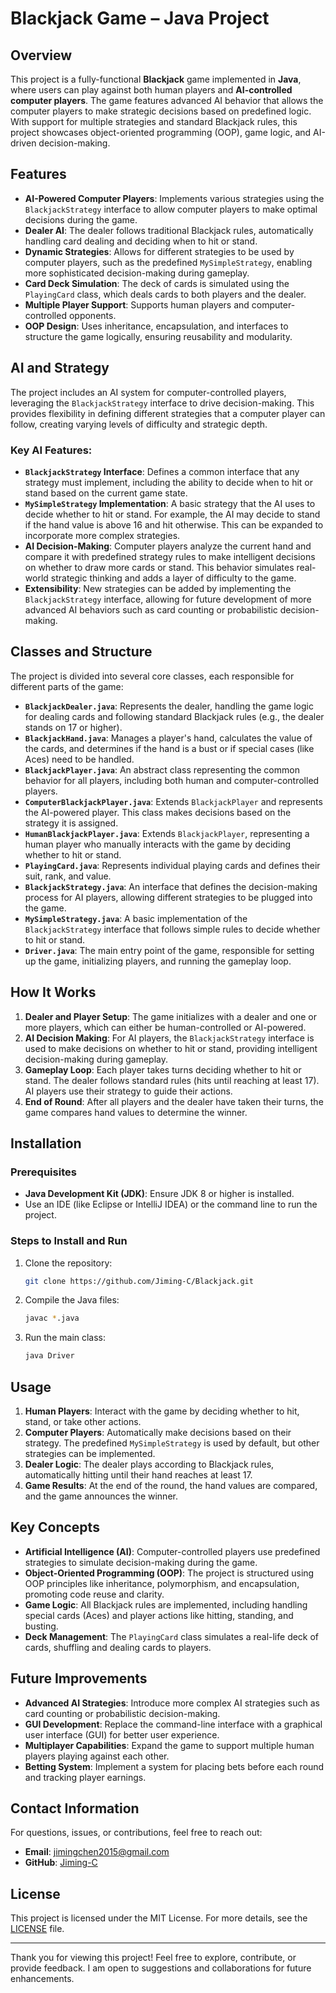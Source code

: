 # Blackjack Game – Java Project

## Overview
This project is a fully-functional **Blackjack** game implemented in **Java**, where users can play against both human players and **AI-controlled computer players**. The game features advanced AI behavior that allows the computer players to make strategic decisions based on predefined logic. With support for multiple strategies and standard Blackjack rules, this project showcases object-oriented programming (OOP), game logic, and AI-driven decision-making.

## Features
- **AI-Powered Computer Players**: Implements various strategies using the `BlackjackStrategy` interface to allow computer players to make optimal decisions during the game.
- **Dealer AI**: The dealer follows traditional Blackjack rules, automatically handling card dealing and deciding when to hit or stand.
- **Dynamic Strategies**: Allows for different strategies to be used by computer players, such as the predefined `MySimpleStrategy`, enabling more sophisticated decision-making during gameplay.
- **Card Deck Simulation**: The deck of cards is simulated using the `PlayingCard` class, which deals cards to both players and the dealer.
- **Multiple Player Support**: Supports human players and computer-controlled opponents.
- **OOP Design**: Uses inheritance, encapsulation, and interfaces to structure the game logically, ensuring reusability and modularity.

## AI and Strategy
The project includes an AI system for computer-controlled players, leveraging the `BlackjackStrategy` interface to drive decision-making. This provides flexibility in defining different strategies that a computer player can follow, creating varying levels of difficulty and strategic depth.

### Key AI Features:
- **`BlackjackStrategy` Interface**: Defines a common interface that any strategy must implement, including the ability to decide when to hit or stand based on the current game state.
- **`MySimpleStrategy` Implementation**: A basic strategy that the AI uses to decide whether to hit or stand. For example, the AI may decide to stand if the hand value is above 16 and hit otherwise. This can be expanded to incorporate more complex strategies.
- **AI Decision-Making**: Computer players analyze the current hand and compare it with predefined strategy rules to make intelligent decisions on whether to draw more cards or stand. This behavior simulates real-world strategic thinking and adds a layer of difficulty to the game.
- **Extensibility**: New strategies can be added by implementing the `BlackjackStrategy` interface, allowing for future development of more advanced AI behaviors such as card counting or probabilistic decision-making.

## Classes and Structure
The project is divided into several core classes, each responsible for different parts of the game:

- **`BlackjackDealer.java`**: Represents the dealer, handling the game logic for dealing cards and following standard Blackjack rules (e.g., the dealer stands on 17 or higher).
- **`BlackjackHand.java`**: Manages a player's hand, calculates the value of the cards, and determines if the hand is a bust or if special cases (like Aces) need to be handled.
- **`BlackjackPlayer.java`**: An abstract class representing the common behavior for all players, including both human and computer-controlled players.
- **`ComputerBlackjackPlayer.java`**: Extends `BlackjackPlayer` and represents the AI-powered player. This class makes decisions based on the strategy it is assigned.
- **`HumanBlackjackPlayer.java`**: Extends `BlackjackPlayer`, representing a human player who manually interacts with the game by deciding whether to hit or stand.
- **`PlayingCard.java`**: Represents individual playing cards and defines their suit, rank, and value.
- **`BlackjackStrategy.java`**: An interface that defines the decision-making process for AI players, allowing different strategies to be plugged into the game.
- **`MySimpleStrategy.java`**: A basic implementation of the `BlackjackStrategy` interface that follows simple rules to decide whether to hit or stand.
- **`Driver.java`**: The main entry point of the game, responsible for setting up the game, initializing players, and running the gameplay loop.

## How It Works
1. **Dealer and Player Setup**: The game initializes with a dealer and one or more players, which can either be human-controlled or AI-powered.
2. **AI Decision Making**: For AI players, the `BlackjackStrategy` interface is used to make decisions on whether to hit or stand, providing intelligent decision-making during gameplay.
3. **Gameplay Loop**: Each player takes turns deciding whether to hit or stand. The dealer follows standard rules (hits until reaching at least 17). AI players use their strategy to guide their actions.
4. **End of Round**: After all players and the dealer have taken their turns, the game compares hand values to determine the winner.

## Installation

### Prerequisites
- **Java Development Kit (JDK)**: Ensure JDK 8 or higher is installed.
- Use an IDE (like Eclipse or IntelliJ IDEA) or the command line to run the project.

### Steps to Install and Run
1. Clone the repository:
   ```bash
   git clone https://github.com/Jiming-C/Blackjack.git
   ```
2. Compile the Java files:
   ```bash
   javac *.java
   ```
3. Run the main class:
   ```bash
   java Driver
   ```

## Usage

1. **Human Players**: Interact with the game by deciding whether to hit, stand, or take other actions.
2. **Computer Players**: Automatically make decisions based on their strategy. The predefined `MySimpleStrategy` is used by default, but other strategies can be implemented.
3. **Dealer Logic**: The dealer plays according to Blackjack rules, automatically hitting until their hand reaches at least 17.
4. **Game Results**: At the end of the round, the hand values are compared, and the game announces the winner.

## Key Concepts
- **Artificial Intelligence (AI)**: Computer-controlled players use predefined strategies to simulate decision-making during the game.
- **Object-Oriented Programming (OOP)**: The project is structured using OOP principles like inheritance, polymorphism, and encapsulation, promoting code reuse and clarity.
- **Game Logic**: All Blackjack rules are implemented, including handling special cards (Aces) and player actions like hitting, standing, and busting.
- **Deck Management**: The `PlayingCard` class simulates a real-life deck of cards, shuffling and dealing cards to players.

## Future Improvements
- **Advanced AI Strategies**: Introduce more complex AI strategies such as card counting or probabilistic decision-making.
- **GUI Development**: Replace the command-line interface with a graphical user interface (GUI) for better user experience.
- **Multiplayer Capabilities**: Expand the game to support multiple human players playing against each other.
- **Betting System**: Implement a system for placing bets before each round and tracking player earnings.

## Contact Information
For questions, issues, or contributions, feel free to reach out:

- **Email**: [jimingchen2015@gmail.com](mailto:jimingchen2015@gmail.com)
- **GitHub**: [Jiming-C](https://github.com/Jiming-C)

## License
This project is licensed under the MIT License. For more details, see the [LICENSE](LICENSE) file.

---

Thank you for viewing this project! Feel free to explore, contribute, or provide feedback. I am open to suggestions and collaborations for future enhancements.
